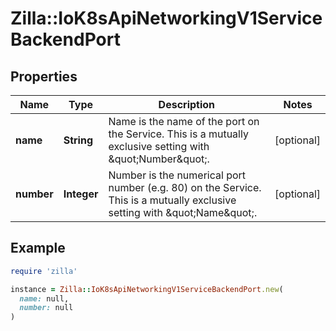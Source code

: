 # Zilla::IoK8sApiNetworkingV1ServiceBackendPort

## Properties

| Name | Type | Description | Notes |
| ---- | ---- | ----------- | ----- |
| **name** | **String** | Name is the name of the port on the Service. This is a mutually exclusive setting with \&quot;Number\&quot;. | [optional] |
| **number** | **Integer** | Number is the numerical port number (e.g. 80) on the Service. This is a mutually exclusive setting with \&quot;Name\&quot;. | [optional] |

## Example

```ruby
require 'zilla'

instance = Zilla::IoK8sApiNetworkingV1ServiceBackendPort.new(
  name: null,
  number: null
)
```


